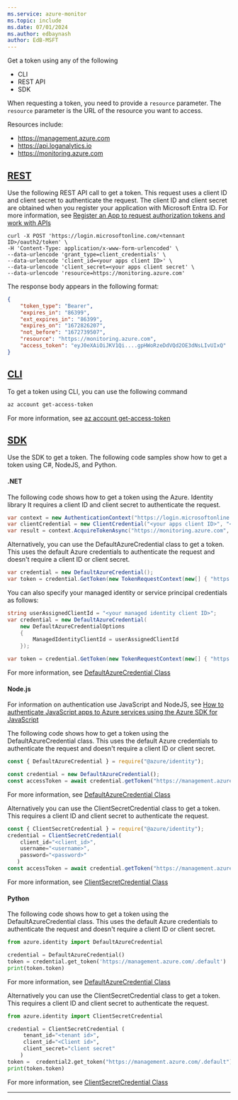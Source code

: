```yaml
---
ms.service: azure-monitor
ms.topic: include
ms.date: 07/01/2024
ms.author: edbaynash
author: EdB-MSFT
---
```


Get a token using any of the following 
- CLI
- REST API
- SDK

When requesting a token, you need to provide a `resource` parameter. The `resource` parameter is the URL of the resource you want to access. 

Resources include:
- https://management.azure.com
- https://api.loganalytics.io
- https://monitoring.azure.com 




## [REST](#tab/rest)

Use the following REST API call to get a token.
This request uses a client ID and client secret to authenticate the request. The client ID and client secret are obtained when you register your application with Microsoft Entra ID. For more information, see [Register an App to request authorization tokens and work with APIs](/azure/azure-monitor/logs/api/register-app-for-token?tabs=portal)


```console
curl -X POST 'https://login.microsoftonline.com/<tennant ID>/oauth2/token' \
-H 'Content-Type: application/x-www-form-urlencoded' \
--data-urlencode 'grant_type=client_credentials' \
--data-urlencode 'client_id=<your apps client ID>' \
--data-urlencode 'client_secret=<your apps client secret' \
--data-urlencode 'resource=https://monitoring.azure.com'
```

The response body appears in the following format:

```JSON
{
    "token_type": "Bearer",
    "expires_in": "86399",
    "ext_expires_in": "86399",
    "expires_on": "1672826207",
    "not_before": "1672739507",
    "resource": "https://monitoring.azure.com",
    "access_token": "eyJ0eXAiOiJKV1Qi....gpHWoRzeDdVQd2OE3dNsLIvUIxQ"
}
```

## [CLI](#tab/cli)

To get a token using CLI, you can use the following command

```bash
az account get-access-token 
```

For more information, see [az account get-access-token](/cli/azure/account?view=azure-cli-latest#az-account-get-access-token)

## [SDK](#tab/SDK)

Use the SDK to get a token. The following code samples show how to get a token using C#, NodeJS, and Python.

#### .NET

The following code shows how to get a token using the Azure. Identity library It requires a client ID and client secret to authenticate the request. 
```csharp
var context = new AuthenticationContext("https://login.microsoftonline.com/<tennant ID>");
var clientCredential = new ClientCredential("<your apps client ID>", "<your apps client secret>");
var result = context.AcquireTokenAsync("https://monitoring.azure.com", clientCredential).Result;
```    

Alternatively, you can use the DefaultAzureCredential class to get a token. This uses the default Azure credentials to authenticate the request and doesn't require a client ID or client secret.

```csharp
var credential = new DefaultAzureCredential();
var token = credential.GetToken(new TokenRequestContext(new[] { "https://management.azure.com/.default" }));
```


You can also specify your managed identity or service principal credentials as follows:

```csharp
string userAssignedClientId = "<your managed identity client ID>";
var credential = new DefaultAzureCredential(
    new DefaultAzureCredentialOptions
    {
        ManagedIdentityClientId = userAssignedClientId
    });

var token = credential.GetToken(new TokenRequestContext(new[] { "https://management.azure.com/.default" }));

```
For more information, see [DefaultAzureCredential Class](/dotnet/api/azure.identity.defaultazurecredential?view=azure-dotnet)


#### Node.js

For information on authentication use JavaScript and NodeJS,  see [How to authenticate JavaScript apps to Azure services using the Azure SDK for JavaScript](/azure/developer/javascript/sdk/authentication/overview)


The following code shows how to get a token using the DefaultAzureCredential class. This uses the default Azure credentials to authenticate the request and doesn't require a client ID or client secret.

```javascript
const { DefaultAzureCredential } = require("@azure/identity");

const credential = new DefaultAzureCredential();
const accessToken = await credential.getToken("https://management.azure.com/.default");
```
For more information, see [DefaultAzureCredential Class](/javascript/api/@azure/identity/defaultazurecredential?view=azure-node-latest)

Alternatively you can use the ClientSecretCredential class to get a token. This requires a client ID and client secret to authenticate the request.

```javascript
const { ClientSecretCredential } = require("@azure/identity");
credential = ClientSecretCredential(
    client_id="<client_id>",
    username="<username>",
    password="<password>"
   )
const accessToken = await credential.getToken("https://management.azure.com/.default");
```
For more information, see [ClientSecretCredential Class](/javascript/api/@azure/identity/clientsecretcredential?view=azure-node-latest)

#### Python

The following code shows how to get a token using the DefaultAzureCredential class. This uses the default Azure credentials to authenticate the request and doesn't require a client ID or client secret.

```python
from azure.identity import DefaultAzureCredential

credential = DefaultAzureCredential()
token = credential.get_token('https://management.azure.com/.default')
print(token.token)
```
For more information, see [DefaultAzureCredential Class](/python/api/azure-identity/azure.identity.defaultazurecredential?view=azure-python)

Alternatively you can use the ClientSecretCredential class to get a token. This requires a client ID and client secret to authenticate the request.

```python
from azure.identity import ClientSecretCredential

credential = ClientSecretCredential (
     tenant_id="<tenant id>",
     client_id="<Client id>",
     client_secret="client secret"
    )
token =  credential2.get_token("https://management.azure.com/.default")
print(token.token)
```

 For more information, see [ClientSecretCredential Class](/python/api/azure-identity/azure.identity.clientsecretcredential?view=azure-python)

---